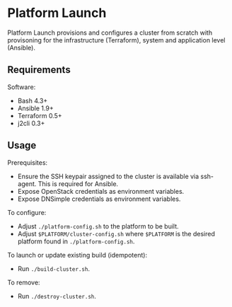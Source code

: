 # Platform Launch

Platform Launch provisions and configures a cluster from scratch with
provisoning for the infrastructure (Terraform), system and application
level (Ansible).

## Requirements

Software:
- Bash 4.3+
- Ansible 1.9+
- Terraform 0.5+
- j2cli 0.3+

## Usage

Prerequisites:
- Ensure the SSH keypair assigned to the cluster is available via ssh-agent.
  This is required for Ansible.
- Expose OpenStack credentials as environment variables.
- Expose DNSimple credentials as environment variables.

To configure:
- Adjust `./platform-config.sh` to the platform to be built.
- Adjust `$PLATFORM/cluster-config.sh` where `$PLATFORM` is the desired platform
  found in `./platform-config.sh`.

To launch or update existing build (idempotent):
- Run `./build-cluster.sh`.

To remove:
- Run `./destroy-cluster.sh`.

